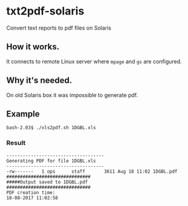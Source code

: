 # txt2pdf-solaris
Convert text reports to pdf files on Solaris

## How it works.
It connects to remote Linux server where `mpage` and `gs` are configured.

## Why it's needed.
On old Solaris box it was impossible to generate pdf.


## Example

```
bash-2.03$ ./xls2pdf.sh 1DGBL.xls
```

### Result

```
------------------------------------
Generating PDF for file 1DGBL.xls
------------------------------------
-rw-------   1 ops      staff       3611 Aug 18 11:02 1DGBL.pdf
###############################
#####Output saved to 1DGBL.pdf
###############################
PDF creation time:
18-08-2017 11:02:58
```
